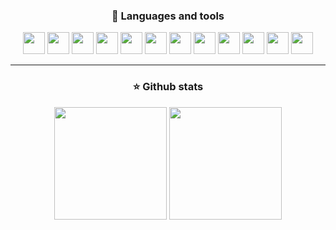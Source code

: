 <h3 align="center">🔧 Languages and tools</h3>

<div align="center">
    <a href="https://en.wikipedia.org/wiki/C_(programming_language)"><img src="https://cdn.jsdelivr.net/gh/devicons/devicon/icons/c/c-plain.svg" width="35"/></a>
    <a href="https://cplusplus.com/doc/tutorial/"><img src="https://cdn.jsdelivr.net/gh/devicons/devicon/icons/cplusplus/cplusplus-plain.svg" width="35"/></a>
    <a href="https://www.python.org"><img src="https://cdn.jsdelivr.net/gh/devicons/devicon/icons/python/python-original.svg" width="35"/></a>
    <a href="https://developer.mozilla.org/pt-BR/docs/Web/JavaScript"><img src="https://cdn.jsdelivr.net/gh/devicons/devicon/icons/javascript/javascript-original.svg" width="35"/></a>
    <a href="https://www.typescriptlang.org"><img src="https://cdn.jsdelivr.net/gh/devicons/devicon/icons/typescript/typescript-original.svg" width="35"/></a>
    <a href="https://reactjs.org"><img src="https://cdn.jsdelivr.net/gh/devicons/devicon/icons/react/react-original.svg" width="35"/></a>
    <a href="https://developer.mozilla.org/pt-BR/docs/Web/HTML"><img src="https://cdn.jsdelivr.net/gh/devicons/devicon/icons/html5/html5-original.svg" width="35"/></a>
    <a href="https://developer.mozilla.org/pt-BR/docs/Web/CSS"><img src="https://cdn.jsdelivr.net/gh/devicons/devicon/icons/css3/css3-original.svg" width="35"/></a>
    <a href="https://git-scm.com"><img src="https://cdn.jsdelivr.net/gh/devicons/devicon/icons/git/git-original.svg" width="35"/></a>
    <a href="https://github.com"><img src="https://cdn.jsdelivr.net/gh/devicons/devicon/icons/github/github-original.svg" width="35"/></a>
    <a href="https://rockcontent.com/br/blog/bash/"><img src="https://cdn.jsdelivr.net/gh/devicons/devicon/icons/bash/bash-original.svg" width="35"></a>
    <a href="https://ubuntu.com"><img src="https://cdn.jsdelivr.net/gh/devicons/devicon/icons/ubuntu/ubuntu-plain.svg" width="35"/></a>
</div>
          
---          

<h3 align="center">⭐ Github stats</h3> 

<div align="center">
  <img height="180em" src="https://github-readme-stats.vercel.app/api/top-langs/?username=fco3lho&layout=compact&langs_count=6&theme=dracula&hide_border=true"/>
  <img height="180em" src="https://github-readme-stats.vercel.app/api?username=fco3lho&show_icons=true&include_all_commits=true&theme=dracula&hide_border=true"/>
</div>
